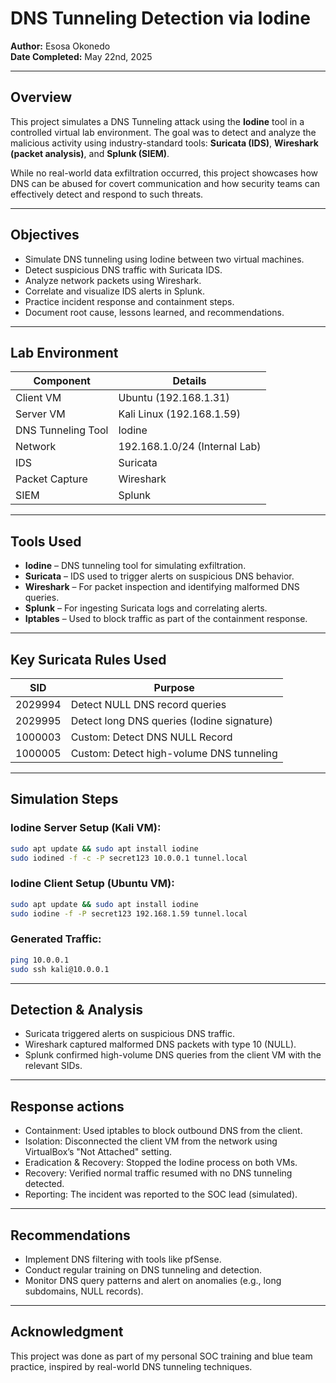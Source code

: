 



# DNS Tunneling Detection via Iodine

**Author:** Esosa Okonedo  
**Date Completed:** May 22nd, 2025

---

## Overview

This project simulates a DNS Tunneling attack using the **Iodine** tool in a controlled virtual lab environment. The goal was to detect and analyze the malicious activity using industry-standard tools: **Suricata (IDS)**, **Wireshark (packet analysis)**, and **Splunk (SIEM)**.

While no real-world data exfiltration occurred, this project showcases how DNS can be abused for covert communication and how security teams can effectively detect and respond to such threats.

---

## Objectives

- Simulate DNS tunneling using Iodine between two virtual machines.
- Detect suspicious DNS traffic with Suricata IDS.
- Analyze network packets using Wireshark.
- Correlate and visualize IDS alerts in Splunk.
- Practice incident response and containment steps.
- Document root cause, lessons learned, and recommendations.

---

## Lab Environment

| Component     | Details                          |
|---------------|----------------------------------|
| Client VM     | Ubuntu (192.168.1.31)            |
| Server VM     | Kali Linux (192.168.1.59)        |
| DNS Tunneling Tool | Iodine                     |
| Network       | 192.168.1.0/24 (Internal Lab)    |
| IDS           | Suricata                         |
| Packet Capture| Wireshark                        |
| SIEM          | Splunk                           |

---

## Tools Used

- **Iodine** – DNS tunneling tool for simulating exfiltration.
- **Suricata** – IDS used to trigger alerts on suspicious DNS behavior.
- **Wireshark** – For packet inspection and identifying malformed DNS queries.
- **Splunk** – For ingesting Suricata logs and correlating alerts.
- **Iptables** – Used to block traffic as part of the containment response.

---

## Key Suricata Rules Used

| SID       | Purpose                                     |
|-----------|---------------------------------------------|
| 2029994   | Detect NULL DNS record queries              |
| 2029995   | Detect long DNS queries (Iodine signature)  |
| 1000003   | Custom: Detect DNS NULL Record              |
| 1000005   | Custom: Detect high-volume DNS tunneling    |

---

## Simulation Steps

### Iodine Server Setup (Kali VM):
```bash
sudo apt update && sudo apt install iodine
sudo iodined -f -c -P secret123 10.0.0.1 tunnel.local
```

### Iodine Client Setup (Ubuntu VM):
```bash
sudo apt update && sudo apt install iodine
sudo iodine -f -P secret123 192.168.1.59 tunnel.local
```

### Generated Traffic:
```bash
ping 10.0.0.1
sudo ssh kali@10.0.0.1
```

---

## Detection & Analysis
- Suricata triggered alerts on suspicious DNS traffic.
- Wireshark captured malformed DNS packets with type 10 (NULL).
- Splunk confirmed high-volume DNS queries from the client VM with the relevant SIDs.

---
## Response actions
- Containment: Used iptables to block outbound DNS from the client.
- Isolation: Disconnected the client VM from the network using VirtualBox’s "Not Attached" setting.
- Eradication & Recovery: Stopped the Iodine process on both VMs.
- Recovery: Verified normal traffic resumed with no DNS tunneling detected.
- Reporting: The incident was reported to the SOC lead (simulated).

---
## Recommendations
- Implement DNS filtering with tools like pfSense.
- Conduct regular training on DNS tunneling and detection.
- Monitor DNS query patterns and alert on anomalies (e.g., long subdomains, NULL records).

---
## Acknowledgment
This project was done as part of my personal SOC training and blue team practice, inspired by real-world DNS tunneling techniques.



